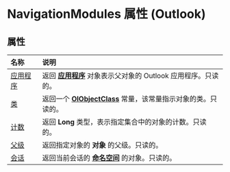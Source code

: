 
# NavigationModules 属性 (Outlook)

## 属性



|**名称**|**说明**|
|:-----|:-----|
|[应用程序](e805379e-a98d-7f2b-d7b5-61af040de12b.md)|返回 **[应用程序](797003e7-ecd1-eccb-eaaf-32d6ddde8348.md)** 对象表示父对象的 Outlook 应用程序。只读的。|
|[类](625429c7-6220-f001-7c52-9e0d527b3efe.md)|返回一个 **[OlObjectClass](33d724b3-df3c-2a7f-a80f-93b66d96f588.md)** 常量，该常量指示对象的类。只读的。|
|[计数](876ae760-e5df-bf7d-991a-4acc16f5612f.md)|返回 **Long** 类型，表示指定集合中的对象的计数。只读的。|
|[父级](c2d33e82-9072-1ca8-f2bf-1e6788b8da52.md)|返回指定对象的 **对象** 的父级。只读的。|
|[会话](ce7f293c-cce6-5471-fd41-3387c2f0195e.md)|返回当前会话的 **[命名空间](f0dcaa19-07f5-5d42-a3bf-2e42b7885644.md)** 的对象。只读的。|

